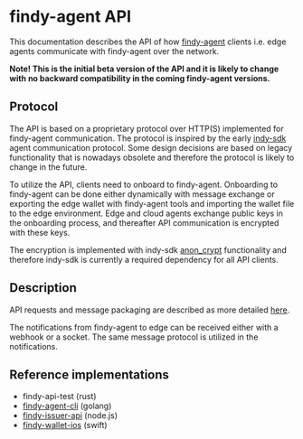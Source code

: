 # findy-agent API

This documentation describes the API of how [findy-agent](https://github.com/findy-network/findy-agent) clients i.e. edge agents communicate with findy-agent over the network.

**Note! This is the initial beta version of the API and it is likely to change with no backward compatibility in the coming findy-agent versions.**

## Protocol

The API is based on a proprietary protocol over HTTP(S) implemented for findy-agent communication. The protocol is inspired by the early [indy-sdk](https://github.com/hyperledger/indy-sdk) agent communication protocol. Some design decisions are based on legacy functionality that is nowadays obsolete and therefore the protocol is likely to change in the future.

To utilize the API, clients need to onboard to findy-agent. Onboarding to findy-agent can be done either dynamically with message exchange or exporting the edge wallet with findy-agent tools and importing the wallet file to the edge environment. Edge and cloud agents exchange public keys in the onboarding process, and thereafter API communication is encrypted with these keys.

The encryption is implemented with indy-sdk [anon_crypt](https://github.com/hyperledger/indy-sdk/blob/adfdec0ddaee158060f822c8f0810d8f286ae7ac/libindy/include/indy_crypto.h#L251) functionality and therefore indy-sdk is currently a required dependency for all API clients.

## Description

API requests and message packaging are described as more detailed [here](docs/api.md).

The notifications from findy-agent to edge can be received either with a webhook or a socket. The same message protocol is utilized in the notifications.


## Reference implementations

* findy-api-test (rust)
* [findy-agent-cli](https://github.com/findy-network/findy-agent-cli) (golang)
* [findy-issuer-api](https://github.com/findy-network/findy-issuer-api) (node.js)
* [findy-wallet-ios](https://github.com/findy-network/findy-wallet-ios) (swift)

